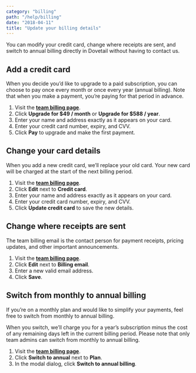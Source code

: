 ```yaml
---
category: "billing"
path: "/help/billing"
date: "2018-04-11"
title: "Update your billing details"
---
```


You can modify your credit card, change where receipts are sent, and switch to annual billing directly in Dovetail without having to contact us.

## Add a credit card

When you decide you’d like to upgrade to a paid subscription, you can choose to pay once every month or once every year (annual billing). Note that when you make a payment, you’re paying for that period in advance.

1.  Visit the **[team billing page](/team/billing)**.
1.  Click **Upgrade for $49 / month** or **Upgrade for $588 / year**.
1.  Enter your name and address exactly as it appears on your card.
1.  Enter your credit card number, expiry, and CVV.
1.  Click **Pay** to upgrade and make the first payment.

## Change your card details

When you add a new credit card, we’ll replace your old card. Your new card will be charged at the start of the next billing period.

1.  Visit the **[team billing page](/team/billing)**.
1.  Click **Edit** next to **Credit card**.
1.  Enter your name and address exactly as it appears on your card.
1.  Enter your credit card number, expiry, and CVV.
1.  Click **Update credit card** to save the new details.

## Change where receipts are sent

The team billing email is the contact person for payment receipts, pricing updates, and other important announcements.

1.  Visit the **[team billing page](/team/billing)**.
1.  Click **Edit** next to **Billing email**.
1.  Enter a new valid email address.
1.  Click **Save**.

## Switch from monthly to annual billing

If you’re on a monthly plan and would like to simplify your payments, feel free to switch from monthly to annual billing.

When you switch, we’ll charge you for a year’s subscription minus the cost of any remaining days left in the current billing period. Please note that only team admins can switch from monthly to annual billing.

1.  Visit the **[team billing page](/team/billing)**.
1.  Click **Switch to annual** next to **Plan**.
1.  In the modal dialog, click **Switch to annual billing**.
